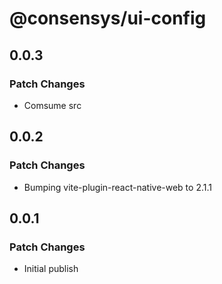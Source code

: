 # @consensys/ui-config

## 0.0.3

### Patch Changes

- Comsume src

## 0.0.2

### Patch Changes

- Bumping vite-plugin-react-native-web to 2.1.1

## 0.0.1

### Patch Changes

- Initial publish